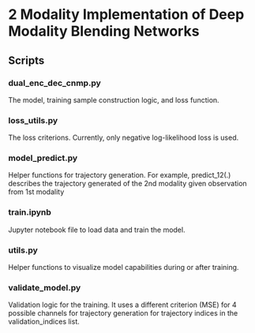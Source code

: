 # 2 Modality Implementation of Deep Modality Blending Networks

## Scripts

### dual_enc_dec_cnmp.py
The model, training sample construction logic, and loss function.

### loss_utils.py
The loss criterions. Currently, only negative log-likelihood loss is used.

### model_predict.py
Helper functions for trajectory generation. For example, predict_12(.) describes the trajectory generated of the 2nd modality given observation from 1st modality

### train.ipynb
Jupyter notebook file to load data and train the model.

### utils.py
Helper functions to visualize model capabilities during or after training.

### validate_model.py
Validation logic for the training. It uses a different criterion (MSE) for 4 possible channels for trajectory generation for trajectory indices in the validation_indices list.
